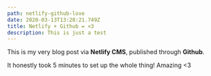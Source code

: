 ```yaml
---
path: netlify-github-love
date: 2020-03-13T13:28:21.749Z
title: Netlify + Github = <3
description: This is just a test
---
```

This is my very blog post via **Netlify CMS**, published through **Github**.

It honestly took 5 minutes to set up the whole thing! Amazing <3